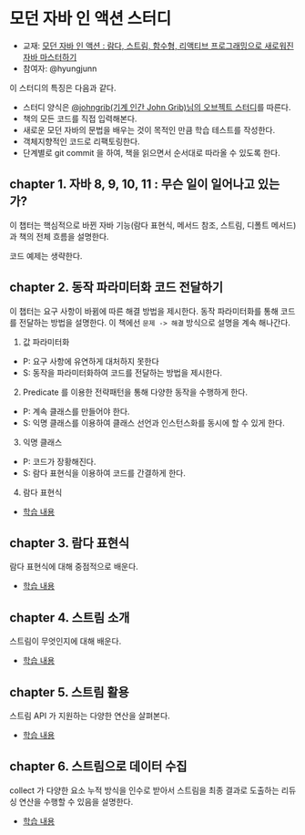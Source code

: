 # 모던 자바 인 액션 스터디

* 교재: [모던 자바 인 액션 : 람다, 스트림, 함수형, 리액티브 프로그래밍으로 새로워진 자바 마스터하기
  ](https://m.hanbit.co.kr/store/books/book_view.html?p_code=B4926602499)
* 참여자: @hyungjunn

이 스터디의 특징은 다음과 같다.

* 스터디 양식은 [@johngrib(기계 인간 John Grib)님의 오브젝트 스터디](https://github.com/johngrib/study-objects)를 따른다.
* 책의 모든 코드를 직접 입력해본다.
* 새로운 모던 자바의 문법을 배우는 것이 목적인 만큼 학습 테스트를 작성한다.
* 객체지향적인 코드로 리팩토링한다.
* 단계별로 git commit 을 하여, 책을 읽으면서 순서대로 따라올 수 있도록 한다.

## chapter 1. 자바 8, 9, 10, 11 : 무슨 일이 일어나고 있는가?

이 챕터는 핵심적으로 바뀐 자바 기능(람다 표현식, 메서드 참조, 스트림, 디폴트 메서드)과 책의 전체 흐름을 설명한다.

코드 예제는 생략한다.

## chapter 2. 동작 파라미터화 코드 전달하기

이 챕터는 요구 사항이 바뀜에 따른 해결 방법을 제시한다. 동작 파라미터화를 통해 코드를 전달하는 방법을 설명한다. 이 책에선 `문제 -> 해결` 방식으로 설명을 계속 해나간다. 

1. 값 파라미터화 
* P: 요구 사항에 유연하게 대처하지 못한다
* S: 동작을 파라미터화하여 코드를 전달하는 방법을 제시한다.

2. Predicate 를 이용한 전략패턴을 통해 다양한 동작을 수행하게 한다.
* P: 계속 클래스를 만들어야 한다.
* S: 익명 클래스를 이용하여 클래스 선언과 인스턴스화를 동시에 할 수 있게 한다.

3. 익명 클래스
* P: 코드가 장황해진다.
* S: 람다 표현식을 이용하여 코드를 간결하게 한다.

4. 람다 표현식 

* [학습 내용]( https://github.com/hyungjunn/study-modern-java-in-action/pull/1 )

## chapter 3. 람다 표현식

람다 표현식에 대해 중점적으로 배운다.

* [학습 내용]( https://github.com/hyungjunn/study-modern-java-in-action/pull/2 )

## chapter 4. 스트림 소개

스트림이 무엇인지에 대해 배운다.

* [학습 내용]( https://github.com/hyungjunn/study-modern-java-in-action/pull/3 )

## chapter 5. 스트림 활용

스트림 API 가 지원하는 다양한 연산을 살펴본다. 

* [학습 내용]( https://github.com/hyungjunn/study-modern-java-in-action/pull/4 )

## chapter 6. 스트림으로 데이터 수집

collect 가 다양한 요소 누적 방식을 인수로 받아서 스트림을 최종 결과로 도출하는 리듀싱 연산을 수행할 수 있음을 설명한다. 

* [학습 내용]( https://github.com/hyungjunn/study-modern-java-in-action/pull/5 )

